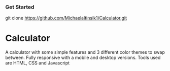 ### Get Started

git clone https://github.com/Michaelaltinsik1/Calculator.git



# Calculator
A calculator with some simple features and 3 different color themes to swap between. Fully responsive with a mobile and desktop versions.
Tools used are HTML, CSS and Javascript
